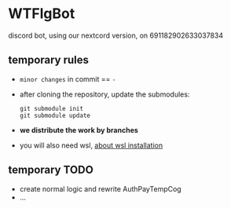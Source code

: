 # WTFlgBot

discord bot, using our nextcord version, on 691182902633037834

## temporary rules

* `minor changes` in commit == `-`

* after cloning the repository, update the submodules:
  ```
  git submodule init
  git submodule update
  ```

* **we distribute the work by branches**
* you will also need wsl, [about wsl installation](https://learn.microsoft.com/ru-ru/windows/wsl/install)

## temporary TODO

* create normal logic and rewrite AuthPayTempCog
* ...




